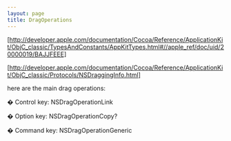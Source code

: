 ```yaml
---
layout: page
title: DragOperations
---
```


[http://developer.apple.com/documentation/Cocoa/Reference/ApplicationKit/ObjC_classic/TypesAndConstants/AppKitTypes.html#//apple_ref/doc/uid/20000019/BAJJFEEE]

[http://developer.apple.com/documentation/Cocoa/Reference/ApplicationKit/ObjC_classic/Protocols/NSDraggingInfo.html]

here are the main drag operations:

� 	Control key: NSDragOperationLink

� 	Option key: NSDragOperationCopy? 

� 	Command key: NSDragOperationGeneric

